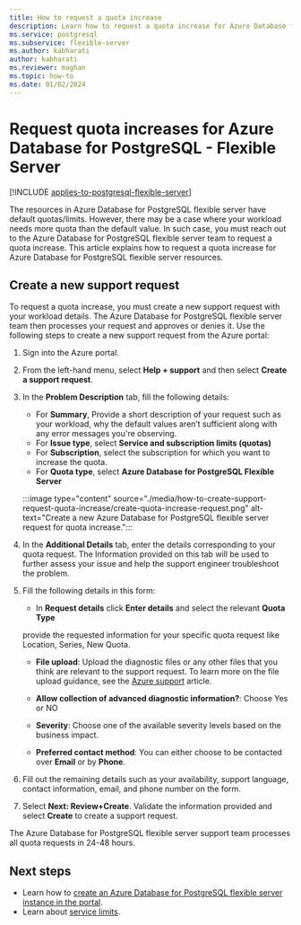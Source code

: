 ```yaml
---
title: How to request a quota increase
description: Learn how to request a quota increase for Azure Database for PostgreSQL - Flexible Server. You also learn how to enable a subscription to access a region.
ms.service: postgresql
ms.subservice: flexible-server
ms.author: kabharati
author: kabharati
ms.reviewer: maghan
ms.topic: how-to
ms.date: 01/02/2024
---
```


# Request quota increases for Azure Database for PostgreSQL - Flexible Server
[!INCLUDE [applies-to-postgresql-flexible-server](../includes/applies-to-postgresql-flexible-server.md)]

The resources in Azure Database for PostgreSQL flexible server have default quotas/limits. However, there may be a case where your workload needs more quota than the default value. In such case, you must reach out to the Azure Database for PostgreSQL flexible server team to request a quota increase. This article explains how to request a quota increase for Azure Database for PostgreSQL flexible server resources. 

## Create a new support request

To request a quota increase, you must create a new support request with your workload details. The Azure Database for PostgreSQL flexible server team then processes your request and approves or denies it. Use the following steps to create a new support request from the Azure portal:

1. Sign into the Azure portal.

2. From the left-hand menu, select **Help + support** and then select **Create a support request**.

3. In the **Problem Description** tab, fill the following details:

   * For **Summary**, Provide a short description of your request such as your workload, why the default values aren’t sufficient along with any error messages you're observing.
   * For **Issue type**, select **Service and subscription limits (quotas)**
   * For **Subscription**, select the subscription for which you want to increase the quota.
   * For **Quota type**, select **Azure Database for PostgreSQL Flexible Server**

   :::image type="content" source="./media/how-to-create-support-request-quota-increase/create-quota-increase-request.png" alt-text="Create a new Azure Database for PostgreSQL flexible server request for quota increase.":::

4. In the **Additional Details** tab, enter the details corresponding to your quota request. The Information provided on this tab will be used to further assess your issue and help the support engineer troubleshoot the problem.

   
5. Fill the following details in this form:

   *    In  **Request details** click **Enter details** and select the relevant **Quota Type**

   provide the requested information for your specific quota request like Location, Series, New Quota.

   * **File upload**: Upload the diagnostic files or any other files that you think are relevant to the support request. To learn more on the file upload guidance, see the [Azure support](../../azure-portal/supportability/how-to-manage-azure-support-request.md#upload-files) article.

   * **Allow collection of advanced ​diagnostic information?​**: Choose Yes or NO

   * **Severity**: Choose one of the available severity levels based on the business impact.

   * **Preferred contact method**: You can either choose to be contacted over **Email** or by **Phone**.

6. Fill out the remaining details such as your availability, support language, contact information, email, and phone number on the form.

7. Select **Next: Review+Create**. Validate the information provided and select **Create** to create a support request.

The Azure Database for PostgreSQL flexible server support team processes all quota requests in 24-48 hours.




## Next steps

- Learn how to [create an Azure Database for PostgreSQL flexible server instance in the portal](how-to-manage-server-portal.md).
- Learn about [service limits](concepts-limits.md).
